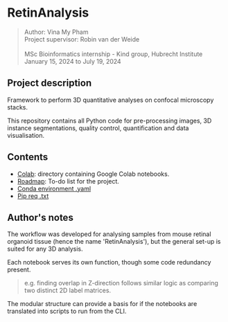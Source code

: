 # <placeholder name> RetinAnalysis
> Author: Vina My Pham<br>
Project supervisor: Robin van der Weide<br><br>
MSc Bioinformatics internship - Kind group, Hubrecht Institute<br>
 January 15, 2024 to July 19, 2024

## Project description
Framework to perform 3D quantitative analyses on confocal microscopy stacks. 

This repository contains all Python code for pre-processing images, 3D instance segmentations, quality control, quantification and data visualisation.

## Contents
- [Colab](./colab): directory containing Google Colab notebooks.
- [Roadmap](./.roadmap.md): To-do list for the project.
- [Conda environment .yaml](./cellpose-env_mac.yml)
- [Pip req .txt](./colab_requirements.txt)

## Author's notes
The workflow was developed for analysing samples from mouse retinal organoid tissue (hence the name 'RetinAnalysis'), but the general set-up is suited for any 3D analysis.

Each notebook serves its own function, though some code redundancy present.

> e.g. finding overlap in Z-direction follows similar logic as comparing two distinct 2D label matrices.

The modular structure can provide a basis for if the notebooks are translated into scripts to run from the CLI.
